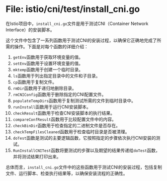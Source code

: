 # File: istio/cni/test/install_cni.go

在Istio项目中，`install_cni.go`文件是用于测试CNI（Container Network Interface）的安装脚本。

这个文件中包含了一系列函数用于测试CNI的安装过程，以确保它正确地完成了所需的操作。下面是对每个函数的详细介绍：

1. `getEnv`函数用于获取环境变量的值。
2. `setEnv`函数用于设置环境变量的值。
3. `mktemp`函数用于创建一个临时目录。
4. `ls`函数用于列出指定目录中的文件和子目录。
5. `cp`函数用于复制文件。
6. `rmDir`函数用于递归地删除目录。
7. `rmCNIConfig`函数用于删除指定的CNI配置文件。
8. `populateTempDirs`函数用于复制测试所需的文件到临时目录中。
9. `runInstall`函数用于运行CNI安装脚本。
10. `checkResult`函数用于检查CNI安装脚本的执行结果。
11. `compareConfResult`函数用于比较配置文件中的内容。
12. `checkBinDir`函数用于检查指定的二进制文件是否存在。
13. `checkTempFilesCleaned`函数用于检查临时目录是否被清理。
14. `doTest`函数是测试的主要逻辑函数，它按照指定的步骤依次执行CNI安装的测试。
15. `RunInstallCNITest`函数将要测试的步骤以及期望的结果传递给`doTest`函数，并将测试结果打印出来。

总体而言，`install_cni.go`文件中的这些函数用于测试CNI的安装过程，包括复制文件、运行脚本、检查执行结果等，以确保安装流程的正确性。

